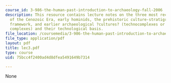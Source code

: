 ```yaml
---
course_id: 3-986-the-human-past-introduction-to-archaeology-fall-2006
description: This resource contains lecture notes on the three most recent epochs
  of the Cenozoic Era, early hominids, the prehistoric culture-stratigraphic nomenclatural
  framework, and earlier archaeological ?cultures? (technocomplexes or industrial
  complexes) and their technological basis.
file_location: /coursemedia/3-986-the-human-past-introduction-to-archaeology-fall-2006/75bcc4f2400ad4d8dfea5491649b7314_lec3.pdf
file_type: application/pdf
layout: pdf
title: lec3.pdf
type: course
uid: 75bcc4f2400ad4d8dfea5491649b7314

---
```

None